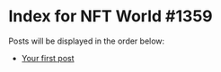 # Index for NFT World #1359
Posts will be displayed in the order below:

- [Your first post](./001-first.md)

